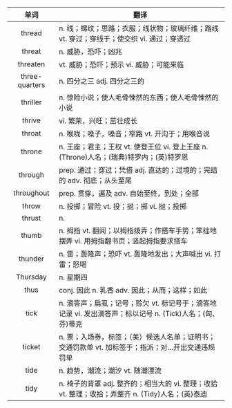 |单词|翻译  |
|:--:|--| 
|	thread  		|		n. 线；螺纹；思路；衣服；线状物；玻璃纤维；路线 vt. 穿过；穿线于；使交织 vi. 通过；穿透过	|		
|	threat  		|		n. 威胁，恐吓；凶兆	|		
|	threaten  		|		vt. 威胁；恐吓；预示 vi. 威胁；可能来临	|		
|	three-quarters  		|		n. 四分之三 adj. 四分之三的	|		
|	thriller  		|		n. 惊险小说；使人毛骨悚然的东西；使人毛骨悚然的小说	|		
|	thrive  		|		vi. 繁荣，兴旺；茁壮成长	|		
|	throat  		|		n. 喉咙；嗓子，嗓音；窄路 vt. 开沟于；用喉音说	|		
|	throne  		|		n. 王座；君主；王权 vt. 使登王位 vi. 登上王座 n. (Throne)人名；(瑞典)特罗内；(英)特罗恩	|		
|	through  		|		prep. 通过；穿过；凭借 adj. 直达的；过境的；完结的 adv. 彻底；从头至尾	|		
|	throughout  		|		prep. 贯穿，遍及 adv. 自始至终，到处；全部	|		
|	throw  		|		n. 投掷；冒险 vt. 投；抛；掷 vi. 抛；投掷	|		
|	thrust  		|		n. 	|		
|	thumb  		|		n. 拇指 vt. 翻阅；以拇指拨弄；作搭车手势；笨拙地摆弄 vi. 用拇指翻书页；竖起拇指要求搭车	|		
|	thunder  		|		n. 雷；轰隆声；恐吓 vt. 轰隆地发出；大声喊出 vi. 打雷；怒喝	|		
|	Thursday  		|		n. 星期四	|		
|	thus  		|		conj. 因此 n. 乳香 adv. 因此；从而；这样；如此	|		
|	tick  		|		n. 滴答声；扁虱；记号；赊欠 vt. 标记号于；滴答地记录 vi. 发出滴答声；标以记号 n. (Tick)人名；(匈、芬)蒂克	|		
|	ticket  		|		n. 票；入场券，标签；（美）候选人名单；证明书；交通罚款单 vt. 加标签于；指派；对…开出交通违规罚单	|		
|	tide  		|		n. 趋势，潮流；潮汐 vt. 随潮漂流	|		
|	tidy  		|		n. 椅子的背罩 adj. 整齐的；相当大的 vi. 整理；收拾 vt. 整理；收拾；弄整齐 n. (Tidy)人名；(英)泰迪	|		
